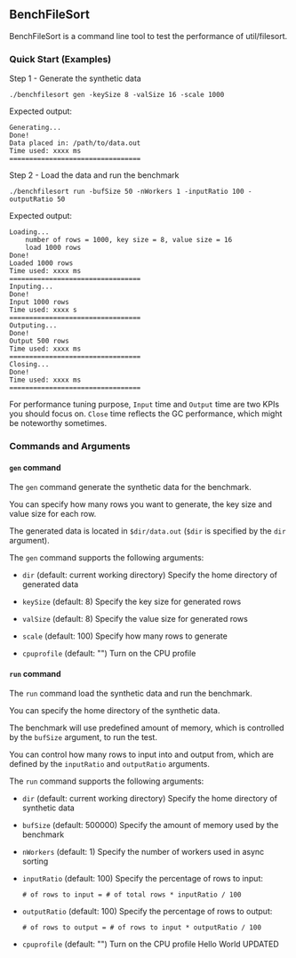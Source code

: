 ## BenchFileSort

BenchFileSort is a command line tool to test the performance of util/filesort.

### Quick Start (Examples)

Step 1 - Generate the synthetic data

```
./benchfilesort gen -keySize 8 -valSize 16 -scale 1000
```

Expected output:

```
Generating...
Done!
Data placed in: /path/to/data.out
Time used: xxxx ms
=================================
```

Step 2 - Load the data and run the benchmark

```
./benchfilesort run -bufSize 50 -nWorkers 1 -inputRatio 100 -outputRatio 50
```

Expected output:

```
Loading...
	number of rows = 1000, key size = 8, value size = 16
	load 1000 rows
Done!
Loaded 1000 rows
Time used: xxxx ms
=================================
Inputing...
Done!
Input 1000 rows
Time used: xxxx s
=================================
Outputing...
Done!
Output 500 rows
Time used: xxxx ms
=================================
Closing...
Done!
Time used: xxxx ms
=================================
```

For performance tuning purpose, `Input` time and `Output` time are two KPIs you should focus on.
`Close` time reflects the GC performance, which might be noteworthy sometimes.

### Commands and Arguments

#### `gen` command

The `gen` command generate the synthetic data for the benchmark.

You can specify how many rows you want to generate, the key size
and value size for each row.

The generated data is located in `$dir/data.out` (`$dir` is specified
by the `dir` argument).

The `gen` command supports the following arguments:

* `dir` (default: current working directory)
  Specify the home directory of generated data

* `keySize` (default: 8)
  Specify the key size for generated rows

* `valSize` (default: 8)
  Specify the value size for generated rows

* `scale` (default: 100)
  Specify how many rows to generate

* `cpuprofile` (default: "")
  Turn on the CPU profile

#### `run` command

The `run` command load the synthetic data and run the benchmark.

You can specify the home directory of the synthetic data.

The benchmark will use predefined amount of memory, which is controlled
by the `bufSize` argument, to run the test.

You can control how many rows to input into and output from, which are
defined by the `inputRatio` and `outputRatio` arguments.

The `run` command supports the following arguments:

* `dir` (default: current working directory)
  Specify the home directory of synthetic data

* `bufSize` (default: 500000)
  Specify the amount of memory used by the benchmark

* `nWorkers` (default: 1)
  Specify the number of workers used in async sorting

* `inputRatio` (default: 100)
  Specify the percentage of rows to input:

  `# of rows to input = # of total rows * inputRatio / 100`

* `outputRatio` (default: 100)
  Specify the percentage of rows to output:

  `# of rows to output = # of rows to input * outputRatio / 100`

* `cpuprofile` (default: "")
  Turn on the CPU profile
Hello World UPDATED
